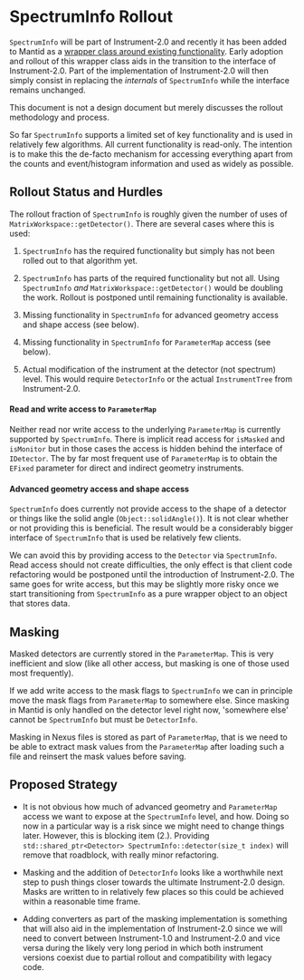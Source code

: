 SpectrumInfo Rollout
====================

`SpectrumInfo` will be part of Instrument-2.0 and recently it has been added to Mantid as a [wrapper class around existing functionality](https://github.com/mantidproject/mantid/pull/17394).
Early adoption and rollout of this wrapper class aids in the transition to the interface of Instrument-2.0.
Part of the implementation of Instrument-2.0 will then simply consist in replacing the *internals* of `SpectrumInfo` while the interface remains unchanged.

This document is not a design document but merely discusses the rollout methodology and process.

So far `SpectrumInfo` supports a limited set of key functionality and is used in relatively few algorithms.
All current functionality is read-only. The intention is to make this the de-facto mechanism for accessing everything apart from the counts and event/histogram information and used as widely as possible.


## Rollout Status and Hurdles

The rollout fraction of `SpectrumInfo` is roughly given the number of uses of `MatrixWorkspace::getDetector()`.
There are several cases where this is used:

1. `SpectrumInfo` has the required functionality but simply has not been rolled out to that algorithm yet.

2. `SpectrumInfo` has parts of the required functionality but not all. Using `SpectrumInfo` *and* `MatrixWorkspace::getDetector()` would be doubling the work.
  Rollout is postponed until remaining functionality is available.

3. Missing functionality in `SpectrumInfo` for advanced geometry access and shape access (see below).

4. Missing functionality in `SpectrumInfo` for `ParameterMap` access (see below).

5. Actual modification of the instrument at the detector (not spectrum) level.
  This would require `DetectorInfo` or the actual `InstrumentTree` from Instrument-2.0.


#### Read and write access to `ParameterMap`

Neither read nor write access to the underlying `ParameterMap` is currently supported by `SpectrumInfo`.
There is implicit read access for `isMasked` and `isMonitor` but in those cases the access is hidden behind the interface of `IDetector`.
The by far most frequent use of `ParameterMap` is to obtain the `EFixed` parameter for direct and indirect geometry instruments.


#### Advanced geometry access and shape access

`SpectrumInfo` does currently not provide access to the shape of a detector or things like the solid angle (`Object::solidAngle()`).
It is not clear whether or not providing this is beneficial.
The result would be a considerably bigger interface of `SpectrumInfo` that is used be relatively few clients.

We can avoid this by providing access to the `Detector` via `SpectrumInfo`.
Read access should not create difficulties, the only effect is that client code refactoring would be postponed until the introduction of Instrument-2.0.
The same goes for write access, but this may be slightly more risky once we start transitioning from `SpectrumInfo` as a pure wrapper object to an object that stores data.


## Masking

Masked detectors are currently stored in the `ParameterMap`.
This is very inefficient and slow (like all other access, but masking is one of those used most frequently).

If we add write access to the mask flags to `SpectrumInfo` we can in principle move the mask flags from `ParameterMap` to somewhere else.
Since masking in Mantid is only handled on the detector level right now, 'somewhere else' cannot be `SpectrumInfo` but must be `DetectorInfo`.

Masking in Nexus files is stored as part of `ParameterMap`, that is we need to be able to extract mask values from the `ParameterMap` after loading such a file and reinsert the mask values before saving.


## Proposed Strategy

- It is not obvious how much of advanced geometry and `ParameterMap` access we want to expose at the `SpectrumInfo` level, and how.
  Doing so now in a particular way is a risk since we might need to change things later.
  However, this is blocking item (2.).
  Providing `std::shared_ptr<Detector> SpectrumInfo::detector(size_t index)` will remove that roadblock, with really minor refactoring.

- Masking and the addition of `DetectorInfo` looks like a worthwhile next step to push things closer towards the ultimate Instrument-2.0 design.
  Masks are written to in relatively few places so this could be achieved within a reasonable time frame.

- Adding converters as part of the masking implementation is something that will also aid in the implementation of Instrument-2.0 since we will need to convert between Instrument-1.0 and Instrument-2.0 and vice versa during the likely very long period in which both instrument versions coexist due to partial rollout and compatibility with legacy code.
